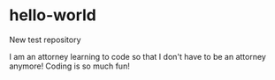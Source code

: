 # hello-world
New test repository

I am an attorney learning to code so that I don't have to be an attorney anymore!  Coding is so much fun!
